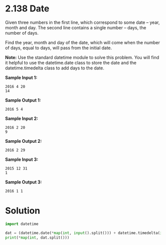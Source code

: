 # 2.138 Date

Given three numbers in the first line, which correspond to some date – year, month and day. The second line contains a
single number – days, the number of days.

Find the year, month and day of the date, which will come when the number of days, equal to days, will pass from the
initial date.

**Note:**
Use the standard datetime module to solve this problem. You will find it helpful to use the datetime.date class to store
the date and the datetime.timedelta class to add days to the date.

**Sample Input 1:**

```
2016 4 20
14
```

**Sample Output 1:**

```
2016 5 4
```

**Sample Input 2:**

```
2016 2 20
9
```

**Sample Output 2:**

```
2016 2 29
```

**Sample Input 3:**

```
2015 12 31
1
```

**Sample Output 3:**

```
2016 1 1
```

# Solution

```python
import datetime

dat = (datetime.date(*map(int, input().split())) + datetime.timedelta(int(input()))).strftime("%Y %m %d")
print(*map(int, dat.split()))
```